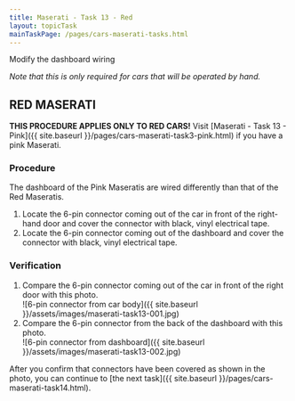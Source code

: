 ```yaml
--- 
title: Maserati - Task 13 - Red
layout: topicTask
mainTaskPage: /pages/cars-maserati-tasks.html
---
```


Modify the dashboard wiring

_Note that this is only required for cars that will be operated by hand._

## RED MASERATI

**THIS PROCEDURE APPLIES ONLY TO RED CARS!**
Visit [Maserati - Task 13 - Pink]({{ site.baseurl }}/pages/cars-maserati-task3-pink.html) if you have a pink Maserati.


### Procedure

The dashboard of the Pink Maseratis are wired differently than that of the Red Maseratis.

1. Locate the 6-pin connector coming out of the car in front of the right-hand door and cover the connector with black, vinyl electrical tape.
2. Locate the 6-pin connector coming out of the dashboard and cover the connector with black, vinyl electrical tape.

### Verification

1. Compare the 6-pin connector coming out of the car in front of the right door with this photo.<br>![6-pin connector from car body]({{ site.baseurl }}/assets/images/maserati-task13-001.jpg)
2. Compare the 6-pin connector from the back of the dashboard with this photo.<br>![6-pin connector from dashboard]({{ site.baseurl }}/assets/images/maserati-task13-002.jpg)

After you confirm that connectors have been covered as shown in the photo, you can continue to [the next task]({{ site.baseurl }}/pages/cars-maserati-task14.html).

